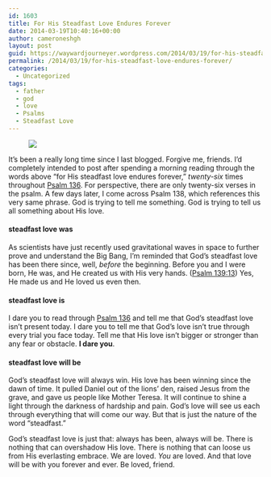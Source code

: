 ```yaml
---
id: 1603
title: For His Steadfast Love Endures Forever
date: 2014-03-19T10:40:16+00:00
author: cameroneshgh
layout: post
guid: https://waywardjourneyer.wordpress.com/2014/03/19/for-his-steadfast-love-endures-forever/
permalink: /2014/03/19/for-his-steadfast-love-endures-forever/
categories:
  - Uncategorized
tags:
  - father
  - god
  - love
  - Psalms
  - Steadfast Love
---
```

<figure> 

<img src="https://waywardjourneyer.files.wordpress.com/2014/03/90765-0az-ahzsqifacmeh0.jpg?w=525" data-recalc-dims="1" />
  
</figure> 

It’s been a really long time since I last blogged. Forgive me, friends. I’d completely intended to post after spending a morning reading through the words above “for His steadfast love endures forever,” _twenty-six_ times throughout <a href="http://www.biblegateway.com/passage/?search=psalm+136&version=ESV" target="_blank">Psalm 136</a>. For perspective, there are only twenty-six verses in the psalm. A few days later, I come across Psalm 138, which references this very same phrase. God is trying to tell me something. God is trying to tell us all something about His love.

#### steadfast love was

As scientists have just recently used gravitational waves in space to further prove and understand the Big Bang, I’m reminded that God’s steadfast love has been there since, well, _before_ the beginning. Before you and I were born, He was, and He created us with His very hands. (<a href="http://www.biblegateway.com/passage/?search=psalm+139%3A13&version=ESV" target="_blank">Psalm 139:13</a>) Yes, He made us and He loved us even then.

#### steadfast love is

I dare you to read through <a href="http://www.biblegateway.com/passage/?search=psalm+136&version=ESV" target="_blank">Psalm 136</a> and tell me that God’s steadfast love isn’t present today. I dare you to tell me that God’s love isn’t true through every trial you face today. Tell me that His love isn’t bigger or stronger than any fear or obstacle. **I dare you**.

#### steadfast love will be

God’s steadfast love will always win. His love has been winning since the dawn of time. It pulled Daniel out of the lions’ den, raised Jesus from the grave, and gave us people like Mother Teresa. It will continue to shine a light through the darkness of hardship and pain. God’s love will see us each through everything that will come our way. But that is just the nature of the word “steadfast.”

God’s steadfast love is just that: always has been, always will be. There is nothing that can overshadow His love. There is nothing that can loose us from His everlasting embrace. We are loved. _You_ are loved. And that love will be with you forever and ever. Be loved, friend.